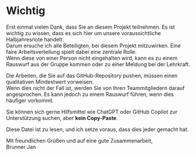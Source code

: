 # Wichtig

Erst einmal vielen Dank, dass Sie an diesem Projekt teilnehmen. Es ist wichtig zu wissen, dass es sich hier um unsere voraussichtliche Halbjahresnote handelt.  
Darum ersuche ich alle Beteiligten, bei diesem Projekt mitzuwirken. Eine faire Arbeitsverteilung spielt dabei eine zentrale Rolle.  
Wenn diese von einer Person nicht eingehalten wird, kann es zu einem Rauswurf aus der Gruppe kommen oder zu einer Meldung bei der Lehrkraft.  

Die Arbeiten, die Sie auf das GitHub-Repository pushen, müssen einen qualitativen Mindestwert vorweisen.  
Wenn dies nicht der Fall ist, werden Sie von Ihren Teammitgliedern darauf angesprochen. Es kann jedoch zu einem Rauswurf führen, wenn dies häufiger vorkommt.

Sie können sich gerne Hilfsmittel wie ChatGPT oder GitHub Copilot zur Unterstützung suchen, aber **kein Copy-Paste**.

Diese Datei ist zu lesen, und ich setze voraus, dass dies jeder gemacht hat.

Mit freundlichen Grüßen und auf eine gute Zusammenarbeit,  
Brunner Jan
